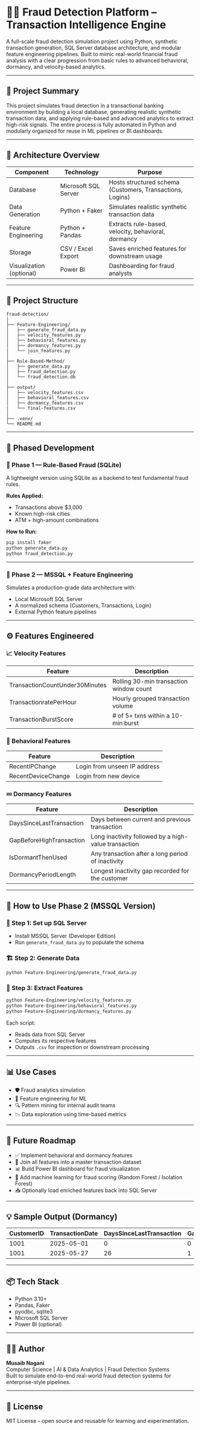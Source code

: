 # 🕵️‍♂️ Fraud Detection Platform – Transaction Intelligence Engine

A full-scale fraud detection simulation project using Python, synthetic transaction generation, SQL Server database architecture, and modular feature engineering pipelines. Built to mimic real-world financial fraud analysis with a clear progression from basic rules to advanced behavioral, dormancy, and velocity-based analytics.

---

## 🚧 Project Summary

This project simulates fraud detection in a transactional banking environment by building a local database, generating realistic synthetic transaction data, and applying rule-based and advanced analytics to extract high-risk signals. The entire process is fully automated in Python and modularly organized for reuse in ML pipelines or BI dashboards.

---

## 🧱 Architecture Overview

| Component               | Technology           | Purpose                                                  |
|------------------------|----------------------|-----------------------------------------------------------|
| Database               | Microsoft SQL Server | Hosts structured schema (Customers, Transactions, Logins) |
| Data Generation        | Python + Faker       | Simulates realistic synthetic transaction data            |
| Feature Engineering    | Python + Pandas      | Extracts rule-based, velocity, behavioral, dormancy       |
| Storage                | CSV / Excel Export   | Saves enriched features for downstream usage              |
| Visualization (optional)| Power BI            | Dashboarding for fraud analysts                           |

---

## 📁 Project Structure

```
fraud-detection/
│
├── Feature-Engineering/
│   ├── generate_fraud_data.py
│   ├── velocity_features.py
│   ├── behavioral_features.py
│   ├── dormancy_features.py
|   └── join_features.py
│
├── Rule-Based-Method/
│   ├── generate_data.py
│   ├── fraud_detection.py
│   └── fraud_detection.db
│
├── output/                           
│   ├── velocity_features.csv
│   ├── behavioral_features.csv
│   ├── dormancy_features.csv
|   └── final-features.csv
│
├── .venv/
└── README.md
```

---

## 🔄 Phased Development

### 📌 Phase 1 — Rule-Based Fraud (SQLite)

A lightweight version using SQLite as a backend to test fundamental fraud rules.

**Rules Applied:**
- Transactions above $3,000
- Known high-risk cities
- ATM + high-amount combinations

**How to Run:**
```bash
pip install faker
python generate_data.py
python fraud_detection.py
```

---

### 📌 Phase 2 — MSSQL + Feature Engineering

Simulates a production-grade data architecture with:

- Local Microsoft SQL Server
- A normalized schema (Customers, Transactions, Login)
- External Python feature pipelines

---

## ⚙️ Features Engineered

### 📈 Velocity Features

| Feature                        | Description                                  |
|-------------------------------|----------------------------------------------|
| TransactionCountUnder30Minutes| Rolling 30-min transaction window count      |
| TransactionratePerHour        | Hourly grouped transaction volume            |
| TransactionBurstScore         | # of 5+ txns within a 10-min burst           |

### 🧠 Behavioral Features

| Feature               | Description                                 |
|------------------------|---------------------------------------------|
| RecentIPChange         | Login from unseen IP address                |
| RecentDeviceChange     | Login from new device                       |

### 💤 Dormancy Features

| Feature                 | Description                                                    |
|-------------------------|----------------------------------------------------------------|
| DaysSinceLastTransaction| Days between current and previous transaction                  |
| GapBeforeHighTransaction| Long inactivity followed by a high-value transaction           |
| IsDormantThenUsed       | Any transaction after a long period of inactivity              |
| DormancyPeriodLength    | Longest inactivity gap recorded for the customer               |

---

## 🧪 How to Use Phase 2 (MSSQL Version)

### 🔧 Step 1: Set up SQL Server
- Install MSSQL Server (Developer Edition)
- Run `generate_fraud_data.py` to populate the schema

### 🏗 Step 2: Generate Data
```bash
python Feature-Engineering/generate_fraud_data.py
```

### 🧮 Step 3: Extract Features
```bash
python Feature-Engineering/velocity_features.py
python Feature-Engineering/behavioral_features.py
python Feature-Engineering/dormancy_features.py
```

Each script:
- Reads data from SQL Server
- Computes its respective features
- Outputs `.csv` for inspection or downstream processing

---

## 📊 Use Cases

- 🛡 Fraud analytics simulation
- 🧠 Feature engineering for ML
- 🔍 Pattern mining for internal audit teams
- 📉 Data exploration using time-based metrics

---

## 📌 Future Roadmap

- ✅ Implement behavioral and dormancy features
- 🔄 Join all features into a master transaction dataset
- 📊 Build Power BI dashboard for fraud visualization
- 🤖 Add machine learning for fraud scoring (Random Forest / Isolation Forest)
- 📥 Optionally load enriched features back into SQL Server

---

## 💡 Sample Output (Dormancy)

| CustomerID | TransactionDate | DaysSinceLastTransaction | GapBeforeHighTransaction | IsDormantThenUsed | DormancyPeriodLength |
|------------|------------------|--------------------------|---------------------------|--------------------|-----------------------|
| 1001       | 2025-05-01       | 0                        | 0                         | 0                  | 26                    |
| 1001       | 2025-05-27       | 26                       | 1                         | 1                  | 26                    |

---

## 📦 Tech Stack

- Python 3.10+
- Pandas, Faker
- pyodbc, sqlite3
- Microsoft SQL Server
- Power BI (optional)

---

## 👨‍💻 Author

**Musaib Nagani**  
Computer Science | AI & Data Analytics | Fraud Detection Systems  
Built to simulate end-to-end real-world fraud detection systems for enterprise-style pipelines.

---

## 📜 License

MIT License – open source and reusable for learning and experimentation.